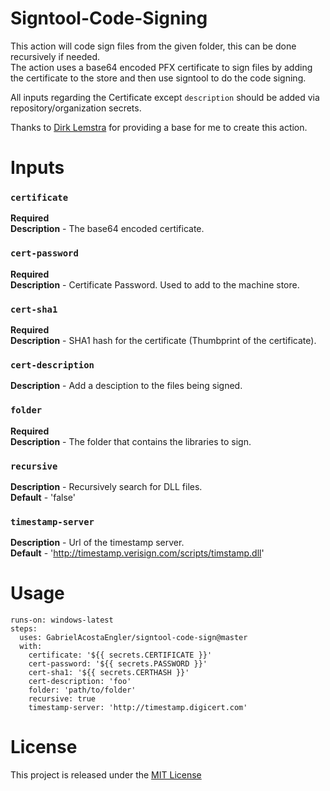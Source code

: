 

# Signtool-Code-Signing

This action will code sign files from the given folder, this can be done recursively if needed.  
The action uses a base64 encoded PFX certificate to sign files by adding the certificate to the store and then use signtool to do the code signing.  


All inputs regarding the Certificate except `description` should be added via repository/organization secrets.

Thanks to [Dirk Lemstra](https://github.com/dlemstra/code-sign-action) for providing a base for me to create this action.

# Inputs

### `certificate`
**Required**  
**Description** - The base64 encoded certificate.  

### `cert-password`
**Required**  
**Description** - Certificate Password. Used to add to the machine store.  

### `cert-sha1`
**Required**  
**Description** - SHA1 hash for the certificate (Thumbprint of the certificate).  

### `cert-description`
**Description** - Add a desciption to the files being signed.  

### `folder`
**Required**  
**Description** - The folder that contains the libraries to sign.  

### `recursive`
**Description** - Recursively search for DLL files.  
**Default** - 'false'  

### `timestamp-server`
**Description** - Url of the timestamp server.  
**Default** - 'http://timestamp.verisign.com/scripts/timstamp.dll'  
# Usage

```
runs-on: windows-latest
steps:
  uses: GabrielAcostaEngler/signtool-code-sign@master
  with:
    certificate: '${{ secrets.CERTIFICATE }}'
    cert-password: '${{ secrets.PASSWORD }}'
    cert-sha1: '${{ secrets.CERTHASH }}'
    cert-description: 'foo'
    folder: 'path/to/folder'
    recursive: true
    timestamp-server: 'http://timestamp.digicert.com'
```
# License

This project is released under the [MIT License](LICENSE)